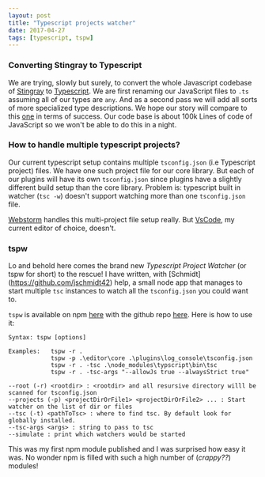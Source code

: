 ```yaml
---
layout: post
title: "Typescript projects watcher"
date: 2017-04-27
tags: [typescript, tspw]
---
```


### Converting Stingray to Typescript
We are trying, slowly but surely, to convert the whole Javascript codebase of [Stingray](https://www.autodesk.com/products/stingray/overview) to [Typescript](https://www.typescriptlang.org/). We are first renaming our JavaScript files to `.ts` assuming all of our types are `any`. And as a second pass we will add all sorts of more specialized type descriptions. We hope our story will compare to this [one](com/post/how-we-migrated-a-200k-loc-project-to-typescript-and-survived-to-tell-the-story-ciyzhikcc0001y253w00n11yb) in terms of success. Our code base is about 100k Lines of code of JavaScript so we won't be able to do this in a night. 

### How to handle multiple typescript projects?
Our current typescript setup contains multiple `tsconfig.json` (i.e Typescript project) files. We have one such project file for our core library. But each of our plugins will have its own `tsconfig.json` since plugins have a slightly different build setup than the core library. Problem is: typescript built in watcher (`tsc -w`) doesn't support watching more than one `tsconfig.json` file.

[Webstorm](https://www.jetbrains.com/webstorm/) handles this multi-project file setup really. But [VsCode](https://code.visualstudio.com/), my current editor of choice, doesn't.

### tspw
Lo and behold here comes the brand new *Typescript Project Watcher* (or tspw for short) to the rescue! I have written, with [Schmidt] (https://github.com/jschmidt42) help, a small node app that manages to start multiple `tsc` instances to watch all the `tsconfig.json` you could want to.

`tspw` is available on npm [here](https://www.npmjs.com/package/tspw) with the github repo [here](https://github.com/lochrist/tspw). Here is how to use it:

```
Syntax: tspw [options]
 
Examples:   tspw -r .
            tspw -p .\editor\core .\plugins\log_console\tsconfig.json
            tspw -r . -tsc .\node_modules\typscript\bin\tsc
            tspw -r . -tsc-args "--allowJs true --alwaysStrict true"
 
--root (-r) <rootdir> : <rootdir> and all resursive directory willl be scanned for tsconfig.json
--projects (-p) <projectDirOrFile1> <projectDirOrFile2> ... : Start watcher on the list of dir or files
--tsc (-t) <pathToTsc> : where to find tsc. By default look for globally installed.
--tsc-args <args> : string to pass to tsc
--simulate : print which watchers would be started
```

This was my first npm module published and I was surprised how easy it was. No wonder npm is filled with such a high number of (*crappy??*) modules!